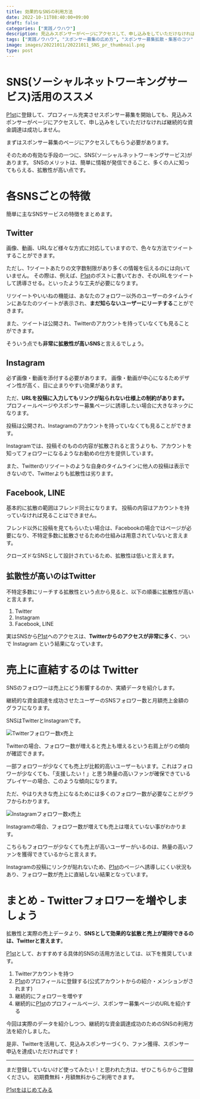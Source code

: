 ```yaml
---
title: 効果的なSNSの利用方法
date: 2022-10-11T08:40:00+09:00
draft: false
categories: ["実践ノウハウ"]
description: 見込みスポンサーがページにアクセスして、申し込みをしていただけなければ継続的な資金調達は成功しません。まずはスポンサー募集のページにアクセスしてもらう必要があります。実際の売上データを紹介しつつ、どのSNSを活用すべきなのか説明します。
tags: ["実践ノウハウ", "スポンサー募集の広め方", "スポンサー募集拡散・集客のコツ", "パーソナルファンディング"]
image: images/20221011/20221011_SNS_pr_thumbnail.png
type: post
---
```


# SNS(ソーシャルネットワーキングサービス)活用のススメ

[P1st][p1st_site]に登録して、プロフィール充実させスポンサー募集を開始しても、見込みスポンサーがページにアクセスして、申し込みをしていただけなければ継続的な資金調達は成功しません。

まずはスポンサー募集のページにアクセスしてもらう必要があります。

そのための有効な手段の一つに、SNS(ソーシャルネットワーキングサービス)があります。
SNSのメリットは、簡単に情報が発信できること、多くの人に知ってもらえる、拡散性が高い点です。


# 各SNSごとの特徴

簡単に主なSNSサービスの特徴をまとめます。

## Twitter

<i style="font-size: 10rem;" class="fa-brands fa-twitter"></i>

画像、動画、URLなど様々な方式に対応していますので、色々な方法でツイートすることができます。

ただし、1ツイートあたりの文字数制限があり多くの情報を伝えるのには向いていません。
その際は、例えば、[P1st][p1st_site]のポストに書いておき、そのURLをツイートして誘導させる。といったような工夫が必要になります。

リツイートやいいねの機能は、あなたのフォロワー以外のユーザーのタイムラインにあなたのツイートが表示され、**まだ知らないユーザーにリーチする**ことができます。

また、ツイートは公開され、Twitterのアカウントを持っていなくても見ることができます。

そういう点でも**非常に拡散性が高いSNS**と言えるでしょう。

## Instagram

<i style="font-size: 10rem;" class="fa-brands fa-instagram"></i>

必ず画像・動画を添付する必要があります。
画像・動画が中心になるためデザイン性が高く、目に止まりやすい効果があります。

ただ、**URLを投稿に入力してもリンクが貼られない仕様上の制約があります。**
プロフィールページやスポンサー募集ページに誘導したい場合に大きなネックになります。

投稿は公開され、Instagramのアカウントを持っていなくても見ることができます。

Instagramでは、投稿そのものの内容が拡散されると言うよりも、アカウントを知ってフォロワーになるようなお勧めの仕方を提供しています。

また、Twitterのリツイートのような自身のタイムラインに他人の投稿は表示できないので、Twitterよりも拡散性は劣ります。


## Facebook, LINE

<i style="font-size: 10rem;" class="fa-brands fa-facebook"></i>
<i style="font-size: 10rem;" class="fa-brands fa-line"></i>

基本的に拡散の範囲はフレンド同士になります。
投稿の内容はアカウントを持っていなければ見ることはできません。

フレンド以外に投稿を見てもらいたい場合は、Facebookの場合ではページが必要になり、不特定多数に拡散させるための仕組みは用意されていないと言えます。

クローズドなSNSとして設計されているため、拡散性は低いと言えます。


## 拡散性が高いのはTwitter

不特定多数にリーチする拡散性という点から見ると、以下の順番に拡散性が高いと言えます。

1. Twitter
1. Instagram
1. Facebook, LINE

実はSNSから[P1st][p1st_site]へのアクセスは、**Twitterからのアクセスが非常に多く**、ついで Instagram という結果になっています。


# 売上に直結するのは Twitter

SNSのフォロワーは売上にどう影響するのか、実績データを紹介します。

継続的な資金調達を成功させたユーザーのSNSフォロワー数と月額売上金額のグラフになります。

SNSはTwitterとInstagramです。

![Twitterフォロワー数x売上](images/20221011/20221011_graph_twitter_followers.png)

Twitterの場合、フォロワー数が増えると売上も増えるという右肩上がりの傾向が確認できます。

一部フォロワーが少なくても売上が比較的高いユーザーもいます。これはフォロワーが少なくても、「支援したい！」と思う熱量の高いファンが確保できているプレイヤーの場合、このような傾向になります。

ただ、やはり大きな売上になるためには多くのフォロワー数が必要なことがグラフからわかります。


![Instagramフォロワー数x売上](images/20221011/20221011_graph_instagram_followers.png)


Instagramの場合、フォロワー数が増えても売上は増えていない事がわかります。

こちらもフォロワーが少なくても売上が高いユーザーがいるのは、熱量の高いファンを獲得できているからと言えます。

Instagramの投稿にリンクが貼れないため、[P1st][p1st_site]のページへ誘導しにくい状況もあり、フォロワー数が売上に直結しない結果となっています。


# まとめ - Twitterフォロワーを増やしましょう

拡散性と実際の売上データより、**SNSとして効果的な拡散と売上が期待できるのは、Twitterと言えます**。

[P1st][p1st_site]として、おすすめする具体的SNSの活用方法としては、以下を推奨しています。

1. Twitterアカウントを持つ
1. [P1st][p1st_site]のプロフィールに登録する(公式アカウントからの紹介・メンションがされます)
1. 継続的にフォロワーを増やす
1. 継続的に[P1st][p1st_site]のプロフィールページ、スポンサー募集ページのURLを紹介する


今回は実際のデータを紹介しつつ、継続的な資金調達成功のためのSNSの利用方法を紹介しました。

是非、Twitterを活用して、見込みスポンサーづくり、ファン獲得、スポンサー申込を達成いただければです！

<hr>

まだ登録していないけど使ってみたい！と思われた方は、ぜひこちらからご登録ください。
初期費無料・月額無料からご利用できます。

<a href="https://p1st.app/">
  <div class="primary-button">
    P1stをはじめてみる
  </div>
</a>

[p1st_site]: https://p1st.app
